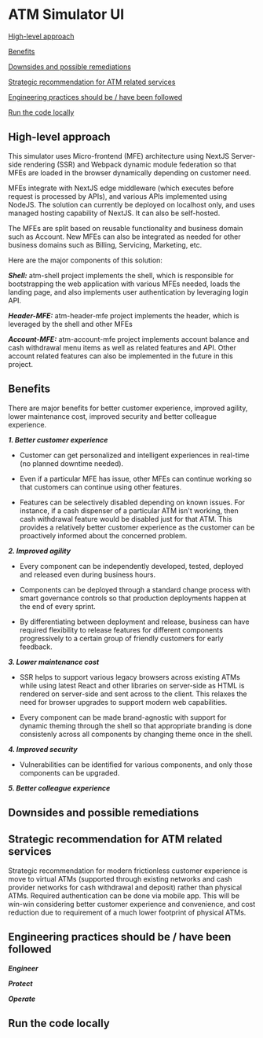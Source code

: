 # ATM Simulator UI

<a href="#approach">High-level approach</a>

<a href="#benefits">Benefits</a>

<a href="#downsides">Downsides and possible remediations</a>

<a href="#strategic">Strategic recommendation for ATM related services</a>

<a href="#practices">Engineering practices should be / have been followed</a>

<a href="#run">Run the code locally</a>

## <a name="approach">High-level approach</a>

This simulator uses Micro-frontend (MFE) architecture using NextJS Server-side rendering (SSR) and Webpack dynamic module federation so that MFEs are loaded in the browser dynamically depending on customer need.

MFEs integrate with NextJS edge middleware (which executes before request is processed by APIs), and various APIs implemented using NodeJS. The solution can currently be deployed on localhost only, and uses managed hosting capability of NextJS. It can also be self-hosted.

The MFEs are split based on reusable functionality and business domain such as Account. New MFEs can also be integrated as needed for other business domains such as Billing, Servicing, Marketing, etc.

Here are the major components of this solution:

**_Shell:_**
atm-shell project implements the shell, which is responsible for bootstrapping the web application with various MFEs needed, loads the landing page, and also implements user authentication by leveraging login API.

**_Header-MFE:_**
atm-header-mfe project implements the header, which is leveraged by the shell and other MFEs

**_Account-MFE:_**
atm-account-mfe project implements account balance and cash withdrawal menu items as well as related features and API. Other account related features can also be implemented in the future in this project.

## <a name="benefits">Benefits</a>

There are major benefits for better customer experience, improved agility, lower maintenance cost, improved security and better colleague experience.

**_1. Better customer experience_**

- Customer can get personalized and intelligent experiences in real-time (no planned downtime needed).

- Even if a particular MFE has issue, other MFEs can continue working so that customers can continue using other features.

- Features can be selectively disabled depending on known issues. For instance, if a cash dispenser of a particular ATM isn't working, then cash withdrawal feature would be disabled just for that ATM. This provides a relatively better customer experience as the customer can be proactively informed about the concerned problem.

**_2. Improved agility_**

- Every component can be independently developed, tested, deployed and released even during business hours.

- Components can be deployed through a standard change process with smart governance controls so that production deployments happen at the end of every sprint.

- By differentiating between deployment and release, business can have required flexibility to release features for different components progressively to a certain group of friendly customers for early feedback.

**_3. Lower maintenance cost_**

- SSR helps to support various legacy browsers across existing ATMs while using latest React and other libraries on server-side as HTML is rendered on server-side and sent across to the client. This relaxes the need for browser upgrades to support modern web capabilities.

- Every component can be made brand-agnostic with support for dynamic theming through the shell so that appropriate branding is done consistenly across all components by changing theme once in the shell.

**_4. Improved security_**

- Vulnerabilities can be identified for various components, and only those components can be upgraded.

**_5. Better colleague experience_**

## <a name="downsides">Downsides and possible remediations</a>

## <a name="strategic">Strategic recommendation for ATM related services</a>

Strategic recommendation for modern frictionless customer experience is move to virtual ATMs (supported through existing networks and cash provider networks for cash withdrawal and deposit) rather than physical ATMs. Required authentication can be done via mobile app. This will be win-win considering better customer experience and convenience, and cost reduction due to requirement of a much lower footprint of physical ATMs.

## <a name="practices">Engineering practices should be / have been followed</a>

**_Engineer_**

**_Protect_**

**_Operate_**

## <a name="run">Run the code locally</a>
